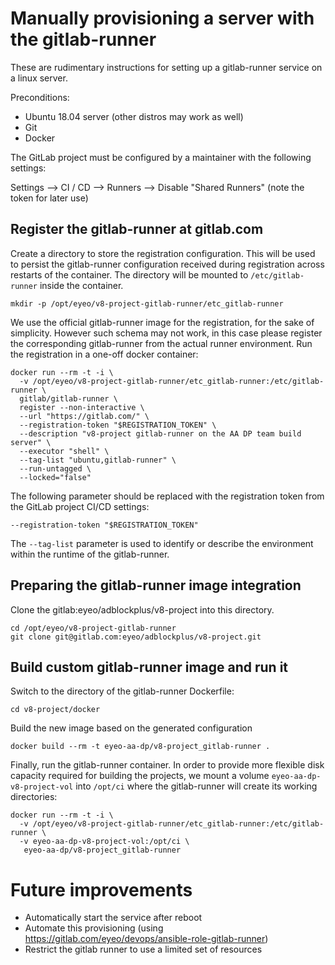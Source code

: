 # Manually provisioning a server with the gitlab-runner

These are rudimentary instructions for setting up a gitlab-runner service on a linux server.

Preconditions:

- Ubuntu 18.04 server (other distros may work as well)
- Git
- Docker

The GitLab project must be configured by a maintainer with the following settings:

Settings --> CI / CD -->  Runners --> Disable "Shared Runners" (note the token for later use)

## Register the gitlab-runner at gitlab.com

Create a directory to store the registration configuration. This will be used to persist the gitlab-runner configuration received during registration across restarts of the container. The directory will be mounted to `/etc/gitlab-runner` inside the container.

    mkdir -p /opt/eyeo/v8-project-gitlab-runner/etc_gitlab-runner

We use the official gitlab-runner image for the registration, for the sake of simplicity. However such schema may not work, in this case please register the corresponding gitlab-runner from the actual runner environment. Run the registration in a one-off docker container:

```
docker run --rm -t -i \
  -v /opt/eyeo/v8-project-gitlab-runner/etc_gitlab-runner:/etc/gitlab-runner \
  gitlab/gitlab-runner \
  register --non-interactive \
  --url "https://gitlab.com/" \
  --registration-token "$REGISTRATION_TOKEN" \
  --description "v8-project gitlab-runner on the AA DP team build server" \
  --executor "shell" \
  --tag-list "ubuntu,gitlab-runner" \
  --run-untagged \
  --locked="false"
```

The following parameter should be replaced with the registration token from the GitLab project CI/CD settings:

    --registration-token "$REGISTRATION_TOKEN"

The `--tag-list` parameter is used to identify or describe the environment within the runtime of the gitlab-runner.

## Preparing the gitlab-runner image integration

Clone the gitlab:eyeo/adblockplus/v8-project into this directory.

    cd /opt/eyeo/v8-project-gitlab-runner
    git clone git@gitlab.com:eyeo/adblockplus/v8-project.git

## Build custom gitlab-runner image and run it

Switch to the directory of the gitlab-runner Dockerfile:

    cd v8-project/docker

Build the new image based on the generated configuration

    docker build --rm -t eyeo-aa-dp/v8-project_gitlab-runner .

Finally, run the gitlab-runner container. In order to provide more flexible disk capacity required for building the projects, we mount a volume `eyeo-aa-dp-v8-project-vol` into `/opt/ci` where the gitlab-runner will create its working directories:

```
docker run --rm -t -i \
  -v /opt/eyeo/v8-project-gitlab-runner/etc_gitlab-runner:/etc/gitlab-runner \
  -v eyeo-aa-dp-v8-project-vol:/opt/ci \
   eyeo-aa-dp/v8-project_gitlab-runner
```

# Future improvements

- Automatically start the service after reboot
- Automate this provisioning (using https://gitlab.com/eyeo/devops/ansible-role-gitlab-runner)
- Restrict the gitlab runner to use a limited set of resources

